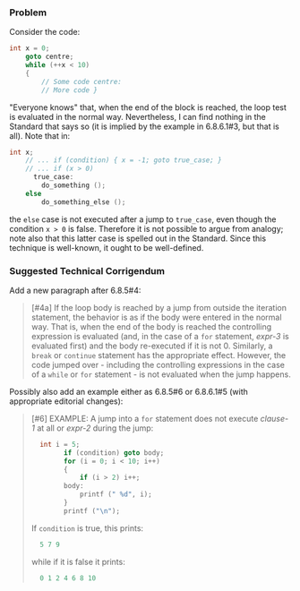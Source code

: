 ### Problem

Consider the code:

```c
int x = 0;
    goto centre;
    while (++x < 10)
    {
        // Some code centre:
        // More code }
```

"Everyone knows" that, when the end of the block is reached, the loop test is
evaluated in the normal way. Nevertheless, I can find nothing in the Standard
that says so (it is implied by the example in 6.8.6.1#3, but that is all). Note
that in:

```c
int x;
    // ... if (condition) { x = -1; goto true_case; }
    // ... if (x > 0)
      true_case:
        do_something ();
    else
        do_something_else ();
```

the `else` case is not executed after a jump to `true_case`, even though the
condition `x > 0` is false. Therefore it is not possible to argue from analogy;
note also that this latter case is spelled out in the Standard. Since this
technique is well-known, it ought to be well-defined.

### Suggested Technical Corrigendum

Add a new paragraph after 6.8.5#4:

> \[#4a\] If the loop body is reached by a jump from outside the iteration
> statement, the behavior is as if the body were entered in the normal way. That
> is, when the end of the body is reached the controlling expression is evaluated
> (and, in the case of a `for` statement, *expr-3* is evaluated first) and the
> body re-executed if it is not 0\. Similarly, a `break` or `continue` statement
> has the appropriate effect. However, the code jumped over \- including the
> controlling expressions in the case of a `while` or `for` statement \- is not
> evaluated when the jump happens.

Possibly also add an example either as 6.8.5#6 or 6.8.6.1#5 (with appropriate
editorial changes):

> \[#6\] EXAMPLE: A jump into a `for` statement does not execute *clause-1* at all
> or *expr-2* during the jump:
>
> ```c
>   int i = 5;
>         if (condition) goto body;
>         for (i = 0; i < 10; i++)
>         {
>             if (i > 2) i++;
>         body:
>             printf (" %d", i);
>         }
>         printf ("\n");
> ```
>
> If `condition` is true, this prints:
>
> ```c
>   5 7 9
> ```
>
> while if it is false it prints:
>
> ```c
>   0 1 2 4 6 8 10
> ```
